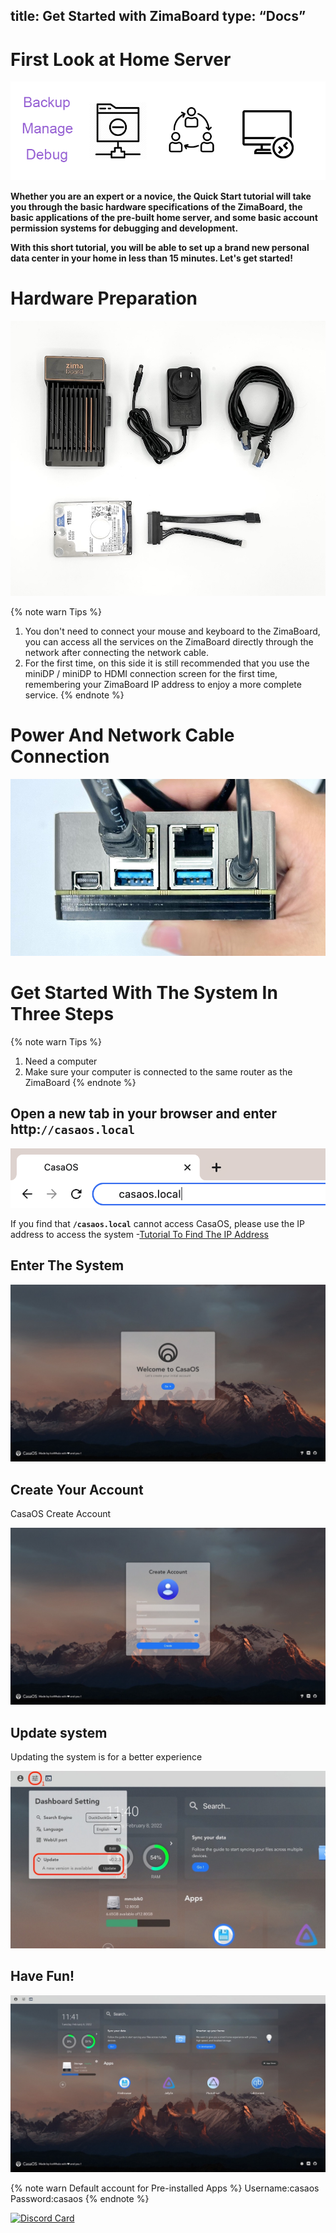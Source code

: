 title: Get Started with ZimaBoard
type: “Docs”
---
# First Look at Home Server

![Zimaboard Homeserve](\images/Get-Started-with-ZimaBoard/quick-get-start-zimaboard-homeserve.jpg)

**Whether you are an expert or a novice, the Quick Start tutorial will take you through the basic hardware specifications of the ZimaBoard, the basic applications of the pre-built home server, and some basic account permission systems for debugging and development.**

**With this short tutorial, you will be able to set up a brand new personal data center in your home in less than 15 minutes. Let's get started!**

# Hardware Preparation

![ZimaBoard Quickstart Preparation](\images/Get-Started-with-ZimaBoard/quickstart-preparation.jpg )

{% note warn Tips %}
1. You don't need to connect your mouse and keyboard to the ZimaBoard, you can access all the services on the ZimaBoard directly through the network after connecting the network cable.
2. For the first time, on this side it is still recommended that you use the miniDP / miniDP to HDMI connection screen for the first time, remembering your ZimaBoard IP address to enjoy a more complete service.
{% endnote %}

# Power And Network Cable Connection

![ZimaBoard Connect Power](\images/Get-Started-with-ZimaBoard/quickstart-power-connect.jpg)

# Get Started With The System In Three Steps

{% note warn Tips %}
1. Need a computer
2. Make sure your computer is connected to the same router as the ZimaBoard
{% endnote %}

## Open a new tab in your browser and enter http:**`//casaos.local`**

![Enter to CasaOS](\images/Get-Started-with-ZimaBoard/casaos-enter-casa-local.jpg)

If you find that **`/casaos.local`** cannot access CasaOS, please use the IP address to access the system -[Tutorial To Find The IP Address](/faq/How-to-check-IP-address)

## Enter The System

![CasaOS HomePage](\images/Get-Started-with-ZimaBoard/casaos-welcome.jpg)

## Create Your Account
CasaOS Create Account

![Create CasaOS Account](\images/Get-Started-with-ZimaBoard/casaos-create-account.jpg)

## Update system
Updating the system is for a better experience

![CasaOS Update](\images/Get-Started-with-ZimaBoard/casaos-update.jpg)

## Have Fun!

![CasaOS Main](\images/Get-Started-with-ZimaBoard/casaos-main.jpg)

{% note warn Default account for Pre-installed Apps %}
Username:casaos
Password:casaos
{% endnote %}

[![Discord Card](https://discordapp.com/api/guilds/884667213326463016/widget.png?style=banner2)](https://discord.gg/knqAbbBbeX)